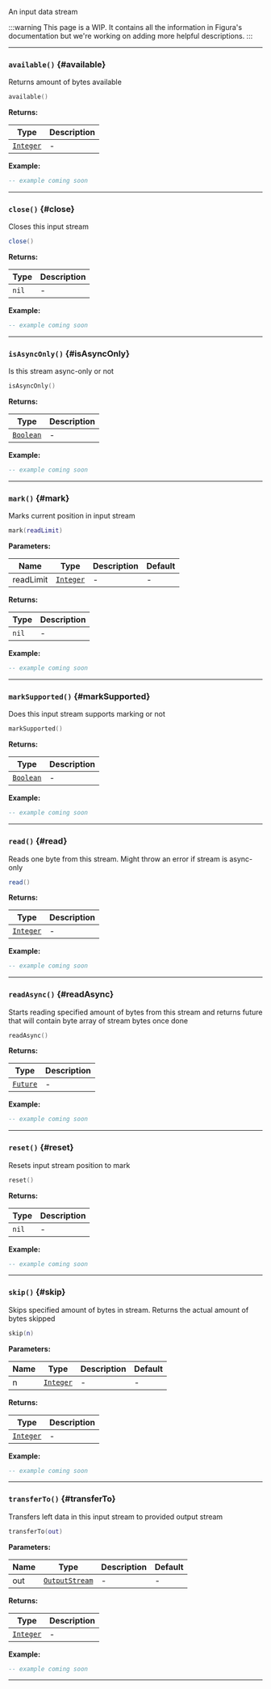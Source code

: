 An input data stream

:::warning
This page is a WIP. It contains all the information in Figura's documentation but we're working on adding more helpful descriptions.
:::

---

### <code>available()</code> \{#available}

Returns amount of bytes available

```lua
available()
```

**Returns:**

| Type                                             | Description |
| ------------------------------------------------ | ----------- |
| <code>[Integer](/tutorials/types/Numbers)</code> | -           |

**Example:**

```lua
-- example coming soon
```

---

### <code>close()</code> \{#close}

Closes this input stream

```lua
close()
```

**Returns:**

| Type             | Description |
| ---------------- | ----------- |
| <code>nil</code> | -           |

**Example:**

```lua
-- example coming soon
```

---

### <code>isAsyncOnly()</code> \{#isAsyncOnly}

Is this stream async-only or not

```lua
isAsyncOnly()
```

**Returns:**

| Type                                              | Description |
| ------------------------------------------------- | ----------- |
| <code>[Boolean](/tutorials/types/Booleans)</code> | -           |

**Example:**

```lua
-- example coming soon
```

---

### <code>mark()</code> \{#mark}

Marks current position in input stream

```lua
mark(readLimit)
```

**Parameters:**

| Name      | Type                                             | Description | Default |
| --------- | ------------------------------------------------ | ----------- | ------- |
| readLimit | <code>[Integer](/tutorials/types/Numbers)</code> | -           | -       |

**Returns:**

| Type             | Description |
| ---------------- | ----------- |
| <code>nil</code> | -           |

**Example:**

```lua
-- example coming soon
```

---

### <code>markSupported()</code> \{#markSupported}

Does this input stream supports marking or not

```lua
markSupported()
```

**Returns:**

| Type                                              | Description |
| ------------------------------------------------- | ----------- |
| <code>[Boolean](/tutorials/types/Booleans)</code> | -           |

**Example:**

```lua
-- example coming soon
```

---

### <code>read()</code> \{#read}

Reads one byte from this stream. Might throw an error if stream is async-only

```lua
read()
```

**Returns:**

| Type                                             | Description |
| ------------------------------------------------ | ----------- |
| <code>[Integer](/tutorials/types/Numbers)</code> | -           |

**Example:**

```lua
-- example coming soon
```

---

### <code>readAsync()</code> \{#readAsync}

Starts reading specified amount of bytes from this stream and returns future that will contain byte array of stream bytes once done

```lua
readAsync()
```

**Returns:**

| Type                                        | Description |
| ------------------------------------------- | ----------- |
| <code>[Future](/globals/Data/Future)</code> | -           |

**Example:**

```lua
-- example coming soon
```

---

### <code>reset()</code> \{#reset}

Resets input stream position to mark

```lua
reset()
```

**Returns:**

| Type             | Description |
| ---------------- | ----------- |
| <code>nil</code> | -           |

**Example:**

```lua
-- example coming soon
```

---

### <code>skip()</code> \{#skip}

Skips specified amount of bytes in stream. Returns the actual amount of bytes skipped

```lua
skip(n)
```

**Parameters:**

| Name | Type                                             | Description | Default |
| ---- | ------------------------------------------------ | ----------- | ------- |
| n    | <code>[Integer](/tutorials/types/Numbers)</code> | -           | -       |

**Returns:**

| Type                                             | Description |
| ------------------------------------------------ | ----------- |
| <code>[Integer](/tutorials/types/Numbers)</code> | -           |

**Example:**

```lua
-- example coming soon
```

---

### <code>transferTo()</code> \{#transferTo}

Transfers left data in this input stream to provided output stream

```lua
transferTo(out)
```

**Parameters:**

| Name | Type                                                    | Description | Default |
| ---- | ------------------------------------------------------- | ----------- | ------- |
| out  | <code>[OutputStream](/globals/Data/OutputStream)</code> | -           | -       |

**Returns:**

| Type                                             | Description |
| ------------------------------------------------ | ----------- |
| <code>[Integer](/tutorials/types/Numbers)</code> | -           |

**Example:**

```lua
-- example coming soon
```

---
